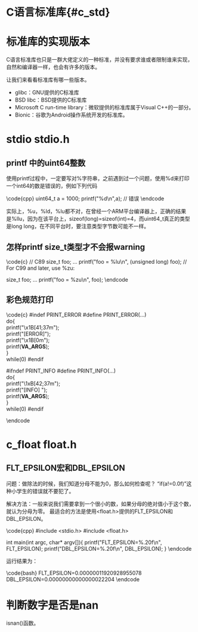 C语言标准库{#c_std}
=================


# 标准库的实现版本

C语言标准库也只是一群大佬定义的一种标准，并没有要求谁或者限制谁来实现，自然和编译器一样，也会有许多的版本。

让我们来看看标准库有哪一些版本。

- glibc：GNU提供的C标准库
- BSD libc：BSD提供的C标准库
- Microsoft C run-time library：微软提供的标准库属于Visual C++的一部分。
- Bionic：谷歌为Android操作系统开发的标准库。



# stdio stdio.h


## printf 中的uint64整数
使用printf过程中，一定要写对%字符串，之前遇到过一个问题，使用%d来打印一个int64的数是错误的，例如下列代码

\code{cpp}
uint64_t a = 1000;
printf("%d\n",a); // 错误
\endcode

实际上，%u，%ld，%lu都不对，在曾经一个ARM平台编译器上，正确的结果是%llu，因为在该平台上，sizeof(long)=sizeof(int)=4，而uint64_t真正的类型是long long，在不同平台时，要注意类型字节数可能不一样。


## 怎样printf size_t类型才不会报warning
\code{c}
// C89
size_t foo;
...
printf("foo = %lu\n", (unsigned long) foo);
// For C99 and later, use %zu:

size_t foo;
...
printf("foo = %zu\n", foo);
\endcode




## 彩色规范打印

\code{c}
#indef PRINT_ERROR
#define PRINT_ERROR(...)    \
  do{                       \
    printf("\x1B[41;37m");  \
    printf("[ERROR]");      \
    printf("\x1B[0m");      \
    printf(__VA_ARGS__);    \
    }                       \
  while(0)
#endif
  
#ifndef PRINT_INFO
#define PRINT_INFO(...)     \
  do{                       \
    printf("\1xB[42;37m");  \
    printf("[INFO] ");      \
    printf(__VA_ARGS__);    \
    }                       \
  while(0)
#endif

\endcode

# c_float float.h

## FLT_EPSILON宏和DBL_EPSILON 

问题：做除法的时候，我们知道分母不能为0，那么如何检查呢？ “if(a!=0.0f)”这种小学生的错误就不要犯了。

解决方法：一般来说我们需要拿到一个很小的数，如果分母的绝对值小于这个数，就认为分母为零。
最适合的方法是使用<float.h>提供的FLT_EPSILON和DBL_EPSILON。

\code{cpp}
#include <stdio.h>
#include <float.h>

int main(int argc, char* argv[]){
    printf("FLT_EPSILON=%.20f\n", FLT_EPSILON);
    printf("DBL_EPSILON=%.20f\n", DBL_EPSILON);
}
\endcode

运行结果为：

\code{bash}
FLT_EPSILON=0.00000011920928955078
DBL_EPSILON=0.00000000000000022204
\endcode


# 判断数字是否是nan

isnan()函数。